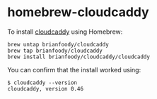 # homebrew-cloudcaddy

To install [cloudcaddy](https://github.com/brianfoody/cloudcaddy) using Homebrew:

    brew untap brianfoody/cloudcaddy
    brew tap brianfoody/cloudcaddy
    brew install brianfoody/cloudcaddy/cloudcaddy

You can confirm that the install worked using:

    $ cloudcaddy --version
    cloudcaddy, version 0.46
